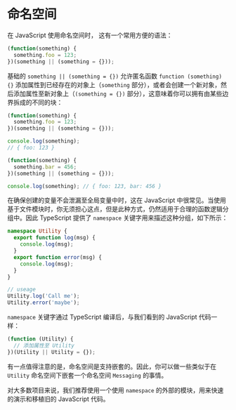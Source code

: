# 命名空间

在 JavaScript 使用命名空间时， 这有一个常用方便的语法：

```js
(function(something) {
  something.foo = 123;
})(something || (something = {}));
```

基础的 `something || (something = {})` 允许匿名函数 `function (something) {}` 添加属性到已经存在的对象上（`something` 部分），或者会创建一个新对象，然后添加属性至新对象上（`(something = {})` 部分），这意味着你可以拥有由某些边界拆成的不同的块：

```js
(function(something) {
  something.foo = 123;
})(something || (something = {}));

console.log(something);
// { foo: 123 }

(function(something) {
  something.bar = 456;
})(something || (something = {}));

console.log(something); // { foo: 123, bar: 456 }
```

在确保创建的变量不会泄漏至全局变量中时，这在 JavaScript 中很常见。当使用基于文件模块时，你无须担心这点，但是此种方式，仍然适用于合理的函数逻辑分组中。因此 TypeScript 提供了 `namespace` 关键字用来描述这种分组，如下所示：

```ts
namespace Utility {
  export function log(msg) {
    console.log(msg);
  }
  export function error(msg) {
    console.log(msg);
  }
}

// useage
Utility.log('Call me');
Utility.error('maybe');
```

`namespace` 关键字通过 TypeScript 编译后，与我们看到的 JavaScript 代码一样：

```js
(function (Utility) {
  // 添加属性至 Utility
})(Utility || Utility = {});
```

有一点值得注意的是，命名空间是支持嵌套的。因此，你可以做一些类似于在 `Utility` 命名空间下嵌套一个命名空间 `Messaging` 的事情。

对大多数项目来说，我们推荐使用一个使用 `namespace` 的外部的模块，用来快速的演示和移植旧的 JavaScript 代码。
